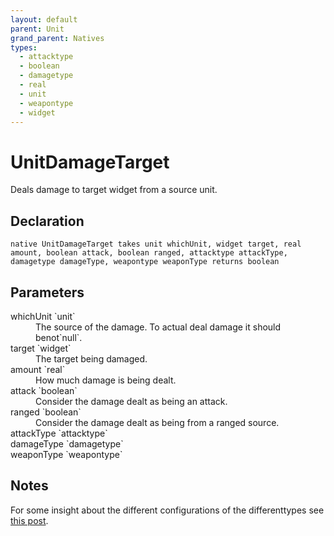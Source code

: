 ```yaml
---
layout: default
parent: Unit
grand_parent: Natives
types:
  - attacktype
  - boolean
  - damagetype
  - real
  - unit
  - weapontype
  - widget
---
```


# UnitDamageTarget
Deals damage to target widget from a source unit.

## Declaration

```
native UnitDamageTarget takes unit whichUnit, widget target, real amount, boolean attack, boolean ranged, attacktype attackType, damagetype damageType, weapontype weaponType returns boolean
```

## Parameters
<dl>
  <dt>whichUnit `unit`</dt>
  <dd>The source of the damage. To actual deal damage it should benot`null`.</dd>

  <dt>target `widget`</dt>
  <dd>The target being damaged.</dd>

  <dt>amount `real`</dt>
  <dd>How much damage is being dealt.</dd>

  <dt>attack `boolean`</dt>
  <dd>Consider the damage dealt as being an attack.</dd>

  <dt>ranged `boolean`</dt>
  <dd>Consider the damage dealt as being from a ranged source.</dd>

  <dt>attackType `attacktype`</dt>
  <dd></dd>

  <dt>damageType `damagetype`</dt>
  <dd></dd>

  <dt>weaponType `weapontype`</dt>
  <dd></dd>
</dl>

## Notes 
For some insight about the different configurations of the differenttypes see [this post](http://www.wc3c.net/showpost.php?p=1030046&postcount=19).